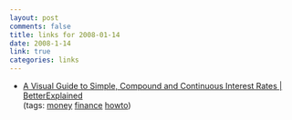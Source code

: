 ```yaml
--- 
layout: post
comments: false
title: links for 2008-01-14
date: 2008-1-14
link: true
categories: links
---
```

<ul class="delicious">
	<li>
		<div class="delicious-link"><a href="http://betterexplained.com/articles/a-visual-guide-to-simple-compound-and-continuous-interest-rates/">A Visual Guide to Simple, Compound and Continuous Interest Rates | BetterExplained</a></div>
		<div class="delicious-tags">(tags: <a href="http://del.icio.us/zanshin/money">money</a> <a href="http://del.icio.us/zanshin/finance">finance</a> <a href="http://del.icio.us/zanshin/howto">howto</a>)</div>
	</li>
</ul>

